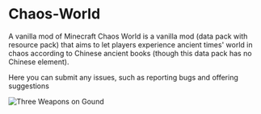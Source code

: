 # Chaos-World
A vanilla mod of Minecraft
Chaos World is a vanilla mod (data pack with resource pack) that aims to let players experience ancient times' world in chaos according to Chinese ancient books (though this data pack has no Chinese element).

Here you can submit any issues, such as reporting bugs and offering suggestions

![Three Weapons on Gound](https://cdn.modrinth.com/data/4eR6sWSo/images/e0a4faa0f62d5ca7325345e4f4c78339e094141b.png)
